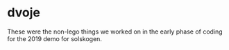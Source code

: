 # dvoje
These were the non-lego things we worked on in the early phase of coding for the 2019 demo for solskogen.
